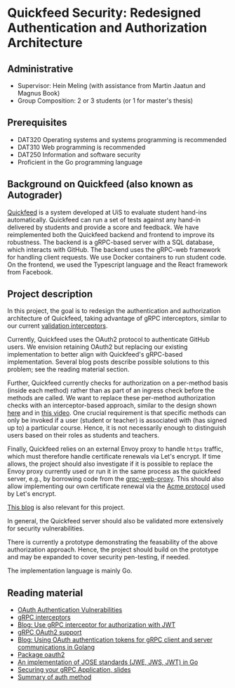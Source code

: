 # Quickfeed Security: Redesigned Authentication and Authorization Architecture

## Administrative

- Supervisor: Hein Meling (with assistance from Martin Jaatun and Magnus Book)
- Group Composition: 2 or 3 students (or 1 for master's thesis)

## Prerequisites

- DAT320 Operating systems and systems programming is recommended
- DAT310 Web programming is recommended
- DAT250 Information and software security
- Proficient in the Go programming language

## Background on Quickfeed (also known as Autograder)

[Quickfeed][1] is a system developed at UiS to evaluate student hand-ins automatically.
Quickfeed can run a set of tests against any hand-in delivered by students and provide a score and feedback.
We have reimplemented both the Quickfeed backend and frontend to improve its robustness.
The backend is a gRPC-based server with a SQL database, which interacts with GitHub.
The backend uses the gRPC-web framework for handling client requests.
We use Docker containers to run student code.
On the frontend, we used the Typescript language and the React framework from Facebook.

## Project description

In this project, the goal is to redesign the authentication and authorization architecture of Quickfeed, taking advantage of gRPC interceptors, similar to our current [validation interceptors][5].

Currently, Quickfeed uses the OAuth2 protocol to authenticate GitHub users.
We envision retaining OAuth2 but replacing our existing implementation to better align with Quickfeed's gRPC-based implementation.
Several blog posts describe possible solutions to this problem; see the reading material section.

Further, Quickfeed currently checks for authorization on a per-method basis (inside each method) rather than as part of an ingress check before the methods are called.
We want to replace these per-method authorization checks with an interceptor-based approach, similar to the design shown [here][2] and in [this video][3].
One crucial requirement is that specific methods can only be invoked if a user (student or teacher) is associated with (has signed up to) a particular course.
Hence, it is not necessarily enough to distinguish users based on their roles as students and teachers.

Finally, Quickfeed relies on an external Envoy proxy to handle `https` traffic, which must therefore handle certificate renewals via Let's encrypt.
If time allows, the project should also investigate if it is possible to replace the Envoy proxy currently used or run it in the same process as the quickfeed server, e.g., by borrowing code from the [grpc-web-proxy][4].
This should also allow implementing our own certificate renewal via the [Acme protocol][6] used by Let's encrypt.

[This blog][7] is also relevant for this project.

In general, the Quickfeed server should also be validated more extensively for security vulnerabilities.

There is currently a prototype demonstrating the feasability of the above authorization approach.
Hence, the project should build on the prototype and may be expanded to cover security pen-testing, if needed.

The implementation language is mainly Go.

## Reading material

- [OAuth Authentication Vulnerabilities](https://portswigger.net/web-security/oauth)
- [gRPC interceptors](https://www.blog.dsb.dev/2019/06/14/creating-grpc-interceptors-in-go.html)
- [Blog: Use gRPC interceptor for authorization with JWT](https://dev.to/techschoolguru/use-grpc-interceptor-for-authorization-with-jwt-1c5h)
- [gRPC OAuth2 support](https://github.com/grpc/grpc-go/blob/master/Documentation/grpc-auth-support.md)
- [Blog: Using OAuth authentication tokens for gRPC client and server communications in Golang](http://www.inanzzz.com/index.php/post/cvjx/using-oauth-authentication-tokens-for-grpc-client-and-server-communications-in-golang)
- [Package oauth2](https://pkg.go.dev/golang.org/x/oauth2)
- [An implementation of JOSE standards (JWE, JWS, JWT) in Go](https://github.com/square/go-jose)
- [Securing your gRPC Application, slides](https://talks.godoc.org/github.com/lpabon/go-slides/2019/nyc-meetup-july-18-2019.slide#1)
- [Summary of auth method](https://testdriven.io/blog/web-authentication-methods/)

[1]: https://github.com/autograde/quickfeed
[2]: https://github.com/techschool/pcbook-go/tree/master/service
[3]: https://youtu.be/kVpB-uH6X-s
[4]: https://github.com/improbable-eng/grpc-web/tree/master/go/grpcwebproxy
[5]: https://github.com/autograde/quickfeed/blob/master/ag/validation.go#L32
[6]: https://pkg.go.dev/golang.org/x/crypto/acme/autocert#example-Manager
[7]: https://blog.gopheracademy.com/advent-2019/go-grps-and-tls/
